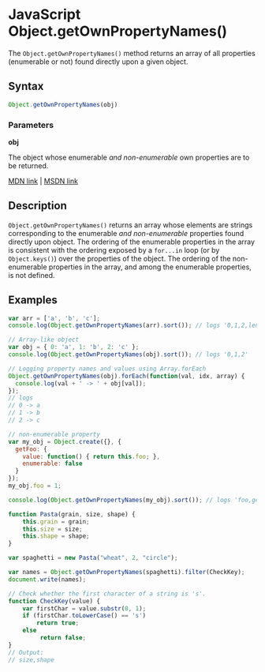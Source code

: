 # JavaScript Object.getOwnPropertyNames()

The `Object.getOwnPropertyNames()` method returns an array of all properties (enumerable or not) found directly upon a given object.

## Syntax

```javascript
Object.getOwnPropertyNames(obj)
```

### Parameters

**obj**

The object whose enumerable _and non-enumerable_ own properties are to be returned.

[MDN link](https://developer.mozilla.org/en-US/docs/Web/JavaScript/Reference/Global_Objects/Object/getOwnPropertyNames) | [MSDN link](https://msdn.microsoft.com/en-us/LIBRary/ff688126%28v=vs.94%29.aspx)

## Description

`Object.getOwnPropertyNames()` returns an array whose elements are strings corresponding to the enumerable _and non-enumerable_ properties found directly upon object. The ordering of the enumerable properties in the array is consistent with the ordering exposed by a `for...in` loop (or by `Object.keys()`) over the properties of the object. The ordering of the non-enumerable properties in the array, and among the enumerable properties, is not defined.

## Examples

```javascript
var arr = ['a', 'b', 'c'];
console.log(Object.getOwnPropertyNames(arr).sort()); // logs '0,1,2,length'

// Array-like object
var obj = { 0: 'a', 1: 'b', 2: 'c' };
console.log(Object.getOwnPropertyNames(obj).sort()); // logs '0,1,2'

// Logging property names and values using Array.forEach
Object.getOwnPropertyNames(obj).forEach(function(val, idx, array) {
  console.log(val + ' -> ' + obj[val]);
});
// logs
// 0 -> a
// 1 -> b
// 2 -> c

// non-enumerable property
var my_obj = Object.create({}, {
  getFoo: {
    value: function() { return this.foo; },
    enumerable: false
  }
});
my_obj.foo = 1;

console.log(Object.getOwnPropertyNames(my_obj).sort()); // logs 'foo,getFoo'
```

```javascript
function Pasta(grain, size, shape) {
    this.grain = grain; 
    this.size = size; 
    this.shape = shape; 
}

var spaghetti = new Pasta("wheat", 2, "circle");

var names = Object.getOwnPropertyNames(spaghetti).filter(CheckKey);
document.write(names); 

// Check whether the first character of a string is 's'. 
function CheckKey(value) {
    var firstChar = value.substr(0, 1); 
    if (firstChar.toLowerCase() == 's')
        return true; 
    else
         return false; 
}
// Output:
// size,shape
```
